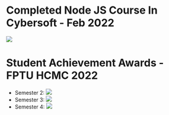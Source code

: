 # Completed Node JS Course  In Cybersoft - Feb 2022
![](https://lh3.googleusercontent.com/ZKgubPIN7SfyhzlL5t0Trd3FRtt9r0caFWr8KTIfSd5UAprNUSyBEuybK6Yk7u6ujzB4ZVs4hTRk-80GkRYKoO4ITmsAzT9xepMjoezvrNCm0T7PwCZAC738gk7s7AMuav-fanpUZps0YBzNUAj3C4lI9T3PdxP0Ci4G5zTOpQd_dOPsji34yitthRAqvLIAc9JmFPwkb8QnJcYesUfDB0E7XNv6kXE-mdDQTRnk2JBBSUYOydDb8EWyV37ZFSqNV4vk1t7rLvYBhhojzhJvHsSeBVYm124zWnstwH907yL_AP0c9yh3xrrKLH-zTDfFFYlqMxuGYK4k49cHlAKBRYJXDKk1ZwzBXvHbGbuWes9x1Sk_KSYACmEQskyi002XSt2IERgjWBHDpRPyY7N46p_2BTnPuHVmYDW5MOeaMIEwqWfJEGMFkWUT6Q1xJdCDUxZIpgSEuVoG0rsVQOIVhc8PbScLjR2b0j58w0rZPMG4S59ItwyMXVEfHmyf8ILZIk9-xK0ylgdkJp6pLFOpGdWOWe2o7cMVJk-vE-LNn8721n6-En05eOiNfV2zeNJA5buVae6HEuoJ-uY6r03ZcE4wZeA8KYEwjnnhFTLXDXO-STUBxH5HT9or9Jk8wz3KQSEWYiEcctiFemgq5Q4aIQtYondFMETV0qJD2UOJcSTQRagbtC5VnLdCxSIQSrD7VK3M79-WXBI1jD61pJjqK-vQhtdOjhaSCv21QcSDf-87bGCiTrCf24HpNXtld_lshUJHMGGPbZAT8T-KzuZHKSlMIY5TjI3A=w606-h930-no?authuser=1)
# Student Achievement Awards - FPTU HCMC 2022
  * Semester 2: 
![](https://lh3.googleusercontent.com/BlxwP3DcwLhJOCns7q-FUWkaJVh7pZKYcc7zMe1cgvBK2fojeBjTrE-1j5xOFdstQJzgPQIUBEOjdmnLfxKTGyfS1RlIKz85S-DLMkHRvyYlNBu1_aekC4WsgfWtD6bs8bepWC9N8qoV5Bb-IRNs1txS0jhL17U1c_F_iUUMgNcd5XL0ETLJjXVqouz_XJLPQ-2E5Kxa2mb8FxcxrrNtoHTEFftojjSUk5ON7P6gxaNNGmNYaMX8SaRXpC475GbMRgXUOu4jv7oDai0PGL_gsf8hJf7LZXlIRV19aQUvNt4YXOd3Z1c9roQNITMzsWrllbhylNGhEoyYbHHJ6LgC05dV-cpYbHisc1AImd5fSUULQiDjf-19ML0vnhg0PhivLzC8DZ9nGg8BsksmyhjON7NjRXZS-O66EQVr_sNtRmJgr9jkJDcgT5OIZ36KeWrbewT0NgEd1_ygOTLQXXKDlRw_n1g0YEo0DeTJkaj4o7QAMjancdH1OeMxkKHHSkTUTY1ekt841mh_DCVu_eKRLW3rTXc-rfprF_MBcilXjK8P5E8DZGESqQy8pQLcBn-g7E_IpX8iuSWoBdbQ2rROYndYR4O1AnfC9eKbsZJGPqZrfx-4cFuLE32Ctkx_iTg9bJ9vPhQ6LkLhARUqIcxZFDa0hcqXaZ_HJcv8viVqa_UONEAQ6L-9HWacQ7oc1GuNtISYsqj6NBwSXl1KRoI0wKw_TVnJMR7F4LVtcVAo6Whrf4PXF9rtIGdLBb7zzxfaAoGdOPihJpTs6RhDkZeyAWmwG8Xo5Agy=w1455-h929-no?authuser=1)
  * Semester 3: 
![](https://lh3.googleusercontent.com/iTQxL1SXYFhj8mrvHEVhJS9qBGQ5JudBHEm1Tn-V2QNfVsJZSVh_UJfUFqEyquzb0OsYBevhh4n6Cd3RUwW-edwYMaqi9jPPds08JGW-nFJuzY1znLGFgDbmd2hyR2z5o8O3GV51rUWjhyxRKnMqN920-iFvKn_dYqS_g4zqfWI13oYfwDN3gF33d4JeaDnjUBC2RTVhlaxjflmgQnNjGKkT7396-SuILQQ3xnrJbQudoz1GZlM6bcmmGLjvSr9EPzGm8NkdJaQ-fPmHTPpUkC_W9neSjcTl9I4ForRm1MVuaxRQA9Sfcw3_NVNaI2O62_IcJkPhrlrJ9_YI04StMmsqMWFEHn8A3ifFylHB4JT8_jYizXmplMB3gVeIUoCob9pXhAngFkaKry1znlJZOLnwZJMt3JdxNSreTYNNFulH2C0AY7dMKxFLmFR_ScCOmQvwt5C7ukwmesxiKJU7wL4J2IRYPtdKG4PGXDqlYpw2DnGR71Riwkp12ImH_oFt1ThOFikt9D7tifn_kMe-m-1o3QEKdcuan9Y_SxEbHVBjHWvXPQ8WfEmQgUTKgXrByjjc43BawrMEWkK8dh44-xguKnmFvfzm0DPSuPu-xWiUq4B_5ObOMXEeVvCtwyaCVYyncfERdEQBTnXuDeyhtf2vLMo1crFKyrIJ2jjxRpvMsFjW_qwTuAXY3UjJ58esXZqPVDRB_YGUTtu7TTLlpL55QUVTktJvGKAWH29FBDkYJuB91NYLTZktrW8PLEXoj33T5LnAWLL5YnOtuXpVU1uIoQ6raLJr=w1652-h929-no?authuser=1)
  * Semester 4: 
![](https://lh3.googleusercontent.com/iTQxL1SXYFhj8mrvHEVhJS9qBGQ5JudBHEm1Tn-V2QNfVsJZSVh_UJfUFqEyquzb0OsYBevhh4n6Cd3RUwW-edwYMaqi9jPPds08JGW-nFJuzY1znLGFgDbmd2hyR2z5o8O3GV51rUWjhyxRKnMqN920-iFvKn_dYqS_g4zqfWI13oYfwDN3gF33d4JeaDnjUBC2RTVhlaxjflmgQnNjGKkT7396-SuILQQ3xnrJbQudoz1GZlM6bcmmGLjvSr9EPzGm8NkdJaQ-fPmHTPpUkC_W9neSjcTl9I4ForRm1MVuaxRQA9Sfcw3_NVNaI2O62_IcJkPhrlrJ9_YI04StMmsqMWFEHn8A3ifFylHB4JT8_jYizXmplMB3gVeIUoCob9pXhAngFkaKry1znlJZOLnwZJMt3JdxNSreTYNNFulH2C0AY7dMKxFLmFR_ScCOmQvwt5C7ukwmesxiKJU7wL4J2IRYPtdKG4PGXDqlYpw2DnGR71Riwkp12ImH_oFt1ThOFikt9D7tifn_kMe-m-1o3QEKdcuan9Y_SxEbHVBjHWvXPQ8WfEmQgUTKgXrByjjc43BawrMEWkK8dh44-xguKnmFvfzm0DPSuPu-xWiUq4B_5ObOMXEeVvCtwyaCVYyncfERdEQBTnXuDeyhtf2vLMo1crFKyrIJ2jjxRpvMsFjW_qwTuAXY3UjJ58esXZqPVDRB_YGUTtu7TTLlpL55QUVTktJvGKAWH29FBDkYJuB91NYLTZktrW8PLEXoj33T5LnAWLL5YnOtuXpVU1uIoQ6raLJr=w1652-h929-no?authuser=1)
 
